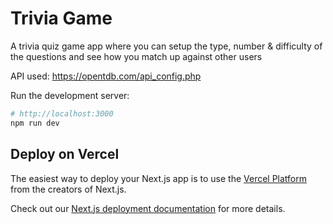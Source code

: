 # Trivia Game

A trivia quiz game app where you can setup the type, number & difficulty of the questions and see how you match up against other users

API used: https://opentdb.com/api_config.php 

Run the development server:

```bash
# http://localhost:3000
npm run dev
```


## Deploy on Vercel

The easiest way to deploy your Next.js app is to use the [Vercel Platform](https://vercel.com/new?utm_medium=default-template&filter=next.js&utm_source=create-next-app&utm_campaign=create-next-app-readme) from the creators of Next.js.

Check out our [Next.js deployment documentation](https://nextjs.org/docs/deployment) for more details.
